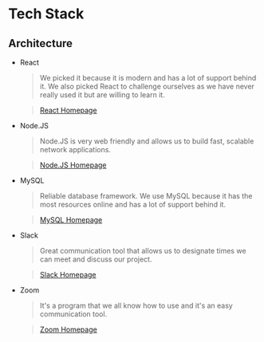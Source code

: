 # Tech Stack 

## Architecture

* React
    > We picked it because it is modern and has a lot of support behind it. We also picked React to challenge ourselves as we have never really used it but are willing to learn it. 
    
    > [React Homepage](https://reactjs.org/)

* Node.JS
    > Node.JS is very web friendly and allows us to build fast, scalable network applications. 
    
    > [Node.JS Homepage](https://nodejs.org/en/)

* MySQL
    > Reliable database framework. We use MySQL because it has the most resources online and has a lot of support behind it. 
    
    > [MySQL Homepage](https://www.mysql.com/)

* Slack
    > Great communication tool that allows us to designate times we can meet and discuss our project. 

    >[Slack Homepage](https://slack.com/)

* Zoom
    > It's a program that we all know how to use and it's an easy communication tool. 

    >[Zoom Homepage](https://zoom.us/)



